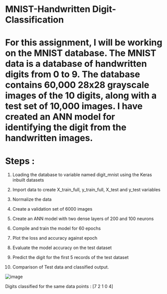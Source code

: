 # MNIST-Handwritten Digit-Classification

# For this assignment, I will be working on the MNIST database. The MNIST data is a database of handwritten digits from 0 to 9. The database contains 60,000 28x28 grayscale images of the 10 digits, along with a test set of 10,000 images. I have created an ANN model for identifying the digit from the handwritten images.

# Steps :
1. Loading the database to variable named digit_mnist using the Keras inbuilt datasets

2. Import data to create X_train_full, y_train_full, X_test and y_test variables

3. Normalize the data

4. Create a validation set of 6000 images

5. Create an ANN model with two dense layers of 200 and 100 neurons

6. Compile and train the model for 60 epochs

7. Plot the loss and accuracy against epoch

8. Evaluate the model accuracy on the test dataset

9. Predict the digit for the first 5 records of the test dataset

10. Comparison of Test data and classified output.

![image](https://user-images.githubusercontent.com/85127724/145874599-4da6e47e-b96b-4361-9b85-7394a7203377.png)

Digits classified for the same data points :  [7 2 1 0 4]
